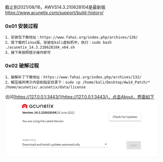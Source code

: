 截止到2021/08/16，AWVS14.3.210628104是最新版  
https://www.acunetix.com/support/build-history/  

### 0x01 安装过程
```
1、安装包下载地址：https://www.fahai.org/index.php/archives/126/
2、我下载的linux版，安装在kali虚拟机中，执行：sudo bash ./acunetix_14.3.210628104_x64.sh
3、接下来按照提示操作即可
```
### 0x02 破解过程
```
1、破解补丁下载地址：https://www.fahai.org/index.php/archives/132/
2、解压缩并拷贝内容到指定目录下：sudo cp /home/kali/Desktop/Aw14_Patch/* /home/acunetix/.acunetix/data/license
```

访问[https://127.0.0.1:3443/](https://127.0.0.1:3443/)，点击About，界面如下  
![image](./pic/1.png)  
